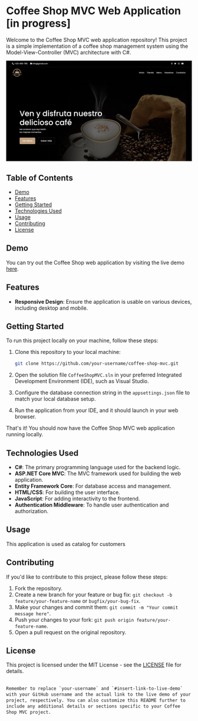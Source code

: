 # Coffee Shop MVC Web Application [in progress]

Welcome to the Coffee Shop MVC web application repository! This project is a simple implementation of a coffee shop management system using the Model-View-Controller (MVC) architecture with C#.

![Coffee Shop](https://github.com/Marco-Aldana/mvc-coffeeshop-app/blob/main/demo-HomePage.png?raw=true)

## Table of Contents

- [Demo](#demo)
- [Features](#features)
- [Getting Started](#getting-started)
- [Technologies Used](#technologies-used)
- [Usage](#usage)
- [Contributing](#contributing)
- [License](#license)

## Demo

You can try out the Coffee Shop web application by visiting the live demo [here](https://mvc-coffeeshop-app.azurewebsites.net/#contact).

## Features

- **Responsive Design**: Ensure the application is usable on various devices, including desktop and mobile.

## Getting Started

To run this project locally on your machine, follow these steps:

1. Clone this repository to your local machine:

   ```bash
   git clone https://github.com/your-username/coffee-shop-mvc.git
   ```

2. Open the solution file `CoffeeShopMVC.sln` in your preferred Integrated Development Environment (IDE), such as Visual Studio.

3. Configure the database connection string in the `appsettings.json` file to match your local database setup.

4. Run the application from your IDE, and it should launch in your web browser.

That's it! You should now have the Coffee Shop MVC web application running locally.

## Technologies Used

- **C#**: The primary programming language used for the backend logic.
- **ASP.NET Core MVC**: The MVC framework used for building the web application.
- **Entity Framework Core**: For database access and management.
- **HTML/CSS**: For building the user interface.
- **JavaScript**: For adding interactivity to the frontend.
- **Authentication Middleware**: To handle user authentication and authorization.

## Usage

This application is used as catalog for customers

## Contributing

If you'd like to contribute to this project, please follow these steps:

1. Fork the repository.
2. Create a new branch for your feature or bug fix: `git checkout -b feature/your-feature-name` or `bugfix/your-bug-fix`.
3. Make your changes and commit them: `git commit -m "Your commit message here"`.
4. Push your changes to your fork: `git push origin feature/your-feature-name`.
5. Open a pull request on the original repository.

## License

This project is licensed under the MIT License - see the [LICENSE](LICENSE) file for details.
```

Remember to replace `your-username` and `#insert-link-to-live-demo` with your GitHub username and the actual link to the live demo of your project, respectively. You can also customize this README further to include any additional details or sections specific to your Coffee Shop MVC project.
